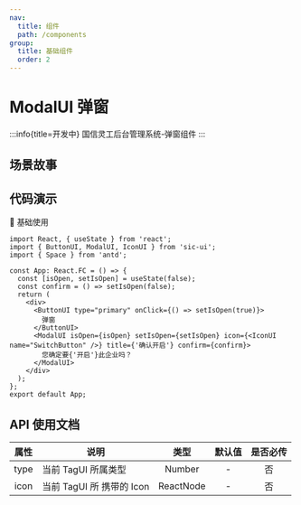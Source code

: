 ```yaml
---
nav:
  title: 组件
  path: /components
group:
  title: 基础组件
  order: 2
---
```


# ModalUI 弹窗

:::info{title=开发中}
国信灵工后台管理系统-弹窗组件
:::

## 场景故事

## 代码演示

💎 基础使用

```tsx
import React, { useState } from 'react';
import { ButtonUI, ModalUI, IconUI } from 'sic-ui';
import { Space } from 'antd';

const App: React.FC = () => {
  const [isOpen, setIsOpen] = useState(false);
  const confirm = () => setIsOpen(false);
  return (
    <div>
      <ButtonUI type="primary" onClick={() => setIsOpen(true)}>
        弹窗
      </ButtonUI>
      <ModalUI isOpen={isOpen} setIsOpen={setIsOpen} icon={<IconUI name="SwitchButton" />} title={'确认开启'} confirm={confirm}>
        您确定要{'开启'}此企业吗？
      </ModalUI>
    </div>
  );
};
export default App;
```

## API 使用文档

<font size=1>

| 属性 | 说明                      |   类型    | 默认值 | 是否必传 |
| :--: | ------------------------- | :-------: | :----: | :------: |
| type | 当前 TagUI 所属类型       |  Number   |   -    |    否    |
| icon | 当前 TagUI 所 携带的 Icon | ReactNode |   -    |    否    |

</font>
